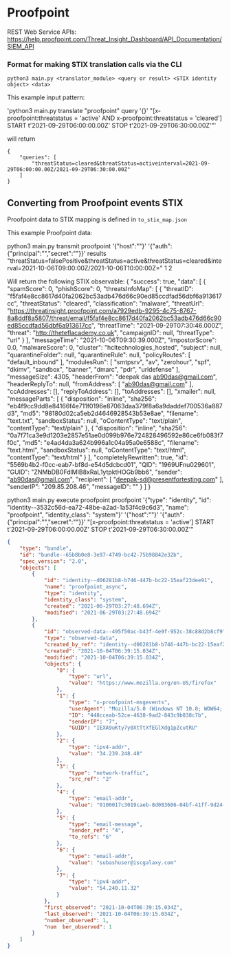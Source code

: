 # Proofpoint

REST Web Service APIs: https://help.proofpoint.com/Threat_Insight_Dashboard/API_Documentation/SIEM_API

### Format for making STIX translation calls via the CLI

`python3 main.py <translator_module> <query or result> <STIX identity object> <data>`

This example input pattern:

'python3 main.py translate "proofpoint" query '{}' "[x-proofpoint:threatstatus = 'active' AND x-proofpoint:threatstatus = 'cleared'] START t'2021-09-29T06:00:00.00Z' STOP t'2021-09-29T06:30:00.00Z'"'

will return
```
{
    "queries": [
        "threatStatus=cleared&threatStatus=activeinterval=2021-09-29T06:00:00.00Z/2021-09-29T06:30:00.00Z"
    ]
}
```
## Converting from Proofpoint events STIX

Proofpoint data to STIX mapping is defined in `to_stix_map.json`

This example Proofpoint data:

python3 main.py transmit proofpoint '{"host":"<hostname>"}' '{"auth":{"principal":"<principal>","secret":"<secret>"}}' results "threatStatus=falsePositive&threatStatus=active&threatStatus=cleared&interval=2021-10-06T09:00:00Z/2021-10-06T10:00:00Z=" 1 2

Will return the following STIX observable:
   {
    "success": true,
    "data": [
            {
            "spamScore": 0,
            "phishScore": 0,
            "threatsInfoMap": [
                {
                    "threatID": "f5faf4e8cc8617d40fa2062bc53adb476d66c90ed85ccdfad56dbf6a913617cc",
                    "threatStatus": "cleared",
                    "classification": "malware",
                    "threatUrl": "https://threatinsight.proofpoint.com/a7929edb-9295-4c75-8767-8a8ddf8a5807/threat/email/f5faf4e8cc8617d40fa2062bc53adb476d66c90ed85ccdfad56dbf6a913617cc",
                    "threatTime": "2021-09-29T07:30:46.000Z",
                    "threat": "http://theteflacademy.co.uk",
                    "campaignID": null,
                    "threatType": "url"
                }
            ],
            "messageTime": "2021-10-06T09:30:39.000Z",
            "impostorScore": 0.0,
            "malwareScore": 0,
            "cluster": "hcltechnologies_hosted",
            "subject": null,
            "quarantineFolder": null,
            "quarantineRule": null,
            "policyRoutes": [
                "default_inbound"
            ],
            "modulesRun": [
                "smtpsrv",
                "av",
                "zerohour",
                "spf",
                "dkimv",
                "sandbox",
                "banner",
                "dmarc",
                "pdr",
                "urldefense"
            ],
            "messageSize": 4305,
            "headerFrom": "deepak das <ab90das@gmail.com>",
            "headerReplyTo": null,
            "fromAddress": [
                "ab90das@gmail.com"
            ],
            "ccAddresses": [],
            "replyToAddress": [],
            "toAddresses": [],
            "xmailer": null,
            "messageParts": [
                {
                    "disposition": "inline",
                    "sha256": "eb4f9cc9dd8e84166f4e711f0196e87063daa379f8a6a9daddef700536a887d3",
                    "md5": "98180d02ca5eb2d4646928543b53e8ae",
                    "filename": "text.txt",
                    "sandboxStatus": null,
                    "oContentType": "text/plain",
                    "contentType": "text/plain"
                },
                {
                    "disposition": "inline",
                    "sha256": "0a7f71ca3e9d1203e2857e51ae0d099b976e724828496592e86ce6fb083f7f0c",
                    "md5": "e4ad4da3a624b996a1c04a95a0e6588c",
                    "filename": "text.html",
                    "sandboxStatus": null,
                    "oContentType": "text/html",
                    "contentType": "text/html"
                }
            ],
            "completelyRewritten": true,
            "id": "5569b4b2-f0cc-eab7-bf8d-e54d5dcbcd01",
            "QID": "1969UFnu029601",
            "GUID": "ZNMbDB0FdlMIB8xRaL1ytpktHOGb9bb6",
            "sender": "ab90das@gmail.com",
            "recipient": [
                "deepak-sd@presentfortesting.com"
            ],
            "senderIP": "209.85.208.46",
            "messageID": ""
        }
        ]
        }

python3 main.py execute proofpoint proofpoint '{"type": "identity", "id": "identity--3532c56d-ea72-48be-a2ad-1a53f4c9c6d3", "name": "proofpoint", "identity_class": "system"}' '{"host":"<hostname>"}' '{"auth":{"principal":"<principal>","secret":"<secret>"}}' "[x-proofpoint:threatstatus = 'active'] START t'2021-09-29T06:00:00.00Z' STOP t'2021-09-29T06:30:00.00Z'"



```json
{
    "type": "bundle",
    "id": "bundle--65b8b0e8-3e97-4749-bc42-75b98842e32b",
    "spec_version": "2.0",
    "objects": [
        {
            "id": "identity--d06281b8-b746-447b-bc22-15eaf23dee91",
            "name": "proofpoint_async",
            "type": "identity",
            "identity_class": "system",
            "created": "2021-06-29T03:27:48.694Z",
            "modified": "2021-06-29T03:27:48.694Z"
        },
        {
            "id": "observed-data--495f50ac-b43f-4e9f-952c-38c88d2b8cf9",
            "type": "observed-data",
            "created_by_ref": "identity--d06281b8-b746-447b-bc22-15eaf23dee91",
            "created": "2021-10-04T06:39:15.034Z",
            "modified": "2021-10-04T06:39:15.034Z",
            "objects": {
                "0": {
                    "type": "url",
                    "value": "https://www.mozilla.org/en-US/firefox"
                },
                "1": {
                    "type": "x-proofpoint-msgevents",
                    "userAgent": "Mozilla/5.0 (Windows NT 10.0; WOW64; Trident/7.0; rv:11.0) like Gecko",
                    "ID": "448cceab-52ce-4638-9ad2-843c9b038c7b",
                    "senderIP": "7",
                    "GUID": "IEXA9uKty7y0XtTtXfEGlXdg1pZcutRU"
                },
                "2": {
                    "type": "ipv4-addr",
                    "value": "34.239.248.48"
                },
                "3": {
                    "type": "network-traffic",
                    "src_ref": "2"
                },
                "4": {
                    "type": "email-addr",
                    "value": "0100017c3019caeb-8d083606-04bf-41ff-9d24-85682bff3328-000000@amazonses.com"
                },
                "5": {
                    "type": "email-message",
                    "sender_ref": "4",
                    "to_refs": "6"
                },
                "6": {
                    "type": "email-addr",
                    "value": "subashuser@iscgalaxy.com"
                },
                "7": {
                    "type": "ipv4-addr",
                    "value": "54.240.11.32"
                }
            },
            "first_observed": "2021-10-04T06:39:15.034Z",
            "last_observed": "2021-10-04T06:39:15.034Z",
            "number_observed": 1,
            "num  ber_observed": 1
        }
    ]
}

```
